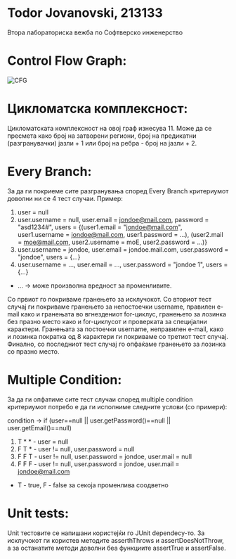 # Todor Jovanovski, 213133

Втора лабораториска вежба по Софтверско инженерство

# Control Flow Graph:

  ![CFG](https://github.com/todorjovanovski/SI_2023_lab2_213133/assets/116504673/52b80b69-f922-4eb3-9f99-882b5a830999)

# Цикломатска комплексност:

Цикломатската комплексност на овој граф изнесува 11. Може да се пресмета како број на затворени региони, број на предикатни (разгранувачки) јазли + 1 или број на ребра - број на јазли + 2.

# Every Branch:

За да ги покриеме сите разгранувања според Every Branch критериумот доволни ни се 4 тест случаи. Пример:
  1. user = null
  2. user.username = null, user.email = jondoe@mail.com, password = "asd1234#", users = {(user1.email = "jondoe@mail.com", user1.username = jondoe@mail.com, user1.password = ...), (user2.mail = moe@mail.com,          user2.username = moE, user2.password = ...)}
  3. user.username = jondoe, user.email = jondoe.mail.com, user.password = "jondoe", users = {...}
  4. user.username = ..., user.email = ..., user.password = "jondoe 1", users = {...}

* ... -> може произволна вредност за променливите.

Со првиот го покриваме гранењето за исклучокот. Со вториот тест случај ги покриваме гранењето за непостоечки username, правилен е-mail како и гранењата во вгнездениот for-циклус, гранењето за лозинка без празно место како и for-циклусот и проверката за специјални карактери. Гранењата за постоечки username, неправилен e-mail, како и лозинка пократка од 8 карактери ги покриваме со третиот тест случај. Финално, со последниот тест случај го опфаќаме гранењето за лозинка со празно место.


# Multiple Condition:

За да ги опфатиме сите тест случаи според multiple condition критериумот потребо е да ги исполниме следните услови (со примери):

  condition -> if (user==null || user.getPassword()==null || user.getEmail()==null)
  
1. Т * * - user = null
2. F T * - user != null, user.password = null
3. F F T - user != null, user.password = jondoe, user.mail = null
4. F F F - user != null, user.password = jondoe, user.mail = jondoe@mail.com

* T - true, F - false за секоја променлива соодветно

# Unit tests:

Unit тестовите се напишани користејќи го ЈUnit dependecу-то. За исклучокот ги користев методите asserthThrows и assertDoesNotThrow, а за останатите методи доволни беа функциите assertTrue и assertFalse.
